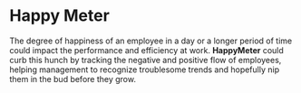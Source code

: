 # Happy Meter
The degree of happiness of an employee in a day or a longer period of time could impact the performance and efficiency at work. 
<strong>HappyMeter</strong> could curb this hunch by tracking the negative and positive flow of employees, helping management to recognize troublesome trends
and hopefully nip them in the bud before they grow. 
